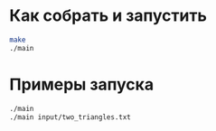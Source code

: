 # Как собрать и запустить
```bash
make
./main
```

# Примеры запуска
```bash
./main
./main input/two_triangles.txt
```
